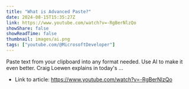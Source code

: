 ```yaml
---
title: "What is Advanced Paste?"
date: 2024-08-15T15:35:27Z
link: https://www.youtube.com/watch?v=-RgBerNlzQo
showShare: false
showReadTime: false
thumbnail: images/ai.png
tags: ["youtube.com/@MicrosoftDeveloper"]
---
```

Paste text from your clipboard into any format needed. Use AI to make it even better. Craig Loewen explains in today's ...

- Link to article: https://www.youtube.com/watch?v=-RgBerNlzQo